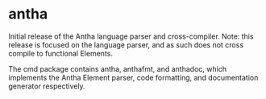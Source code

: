 antha
=======

Initial release of the Antha language parser and cross-compiler. Note: this release is focused on the language parser, and as such does not cross compile to functional Elements.

The cmd package contains antha, anthafmt, and anthadoc, which implements the Antha Element parser, code formatting, and documentation generator respectively. 

